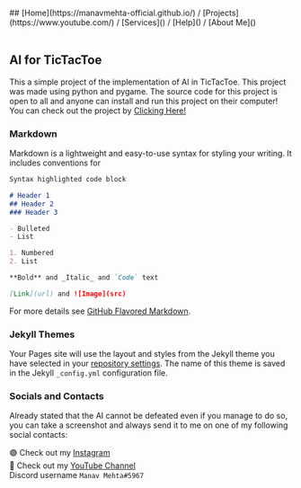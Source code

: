 
<br>
## [Home](https://manavmehta-official.github.io/) / [Projects](https://www.youtube.com/) / [Services]() / [Help]() / [About Me]()

<br>
<br>

## AI for TicTacToe

This a simple project of the implementation of AI in TicTacToe. This project was made using python and pygame. The source code for this project is open to all and anyone can install and run this project on their computer! You can check out the project by [Clicking Here!](https://github.com/ManavMehta-Official/TicTacToe-AI/tree/main)

### Markdown

Markdown is a lightweight and easy-to-use syntax for styling your writing. It includes conventions for

```markdown
Syntax highlighted code block

# Header 1
## Header 2
### Header 3

- Bulleted
- List

1. Numbered
2. List

**Bold** and _Italic_ and `Code` text

[Link](url) and ![Image](src)
```

For more details see [GitHub Flavored Markdown](https://guides.github.com/features/mastering-markdown/).

### Jekyll Themes

Your Pages site will use the layout and styles from the Jekyll theme you have selected in your [repository settings](https://github.com/ManavMehta-Official/TicTacToe-AI/settings/pages). The name of this theme is saved in the Jekyll `_config.yml` configuration file.

### Socials and Contacts

Already stated that the AI cannot be defeated even if you manage to do so, you can take a screenshot and always send it to me on one of my following social contacts:

🟣 Check out my [Instagram](https://www.instagram.com/manavmehta.official/) <br>
🔴 Check out my [YouTube Channel](https://www.youtube.com/channel/UCu-0RXVpt2DThBmf2MgBoDg) <br>
Discord username `Manav Mehta#5967`

